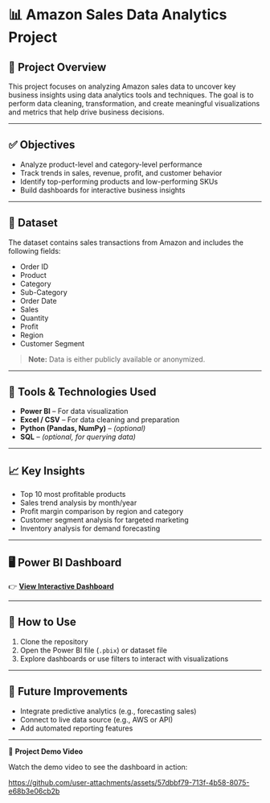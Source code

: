 # 📊 Amazon Sales Data Analytics Project

## 📁 Project Overview

This project focuses on analyzing Amazon sales data to uncover key business insights using data analytics tools and techniques. The goal is to perform data cleaning, transformation, and create meaningful visualizations and metrics that help drive business decisions.

---

## ✅ Objectives

- Analyze product-level and category-level performance  
- Track trends in sales, revenue, profit, and customer behavior  
- Identify top-performing products and low-performing SKUs  
- Build dashboards for interactive business insights  

---

## 📂 Dataset

The dataset contains sales transactions from Amazon and includes the following fields:

- Order ID  
- Product  
- Category  
- Sub-Category  
- Order Date  
- Sales  
- Quantity  
- Profit  
- Region  
- Customer Segment  

> **Note:** Data is either publicly available or anonymized.

---

## 🧰 Tools & Technologies Used

- **Power BI** – For data visualization  
- **Excel / CSV** – For data cleaning and preparation  
- **Python (Pandas, NumPy)** – *(optional)*  
- **SQL** – *(optional, for querying data)*  

---

## 📈 Key Insights

- Top 10 most profitable products  
- Sales trend analysis by month/year  
- Profit margin comparison by region and category  
- Customer segment analysis for targeted marketing  
- Inventory analysis for demand forecasting  

---

## 🖥️ Power BI Dashboard

👉 [**View Interactive Dashboard**](https://app.powerbi.com/groups/me/reports/fb124df2-b49b-40f6-85e7-eb7bda38d1d2/3a9776bd337a247da8b1?experience=power-bi)

---

## 🚀 How to Use

1. Clone the repository  
2. Open the Power BI file (`.pbix`) or dataset file  
3. Explore dashboards or use filters to interact with visualizations  

---

## 📌 Future Improvements

- Integrate predictive analytics (e.g., forecasting sales)  
- Connect to live data source (e.g., AWS or API)  
- Add automated reporting features  

---


🎥 **Project Demo Video**

Watch the demo video to see the dashboard in action:  

https://github.com/user-attachments/assets/57dbbf79-713f-4b58-8075-e68b3e06cb2b



